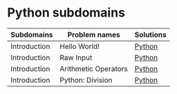 # Python subdomains

| Subdomains | Problem names | Solutions |
|--------------|-------------------|-------------------------------------|
| Introduction | Hello World! | [Python](Introduction/001/helloWorld.py) |
| Introduction | Raw Input | [Python](Introduction/002/rawInput.py) |
| Introduction | Arithmetic Operators | [Python](Introduction/003/arithmeticOperators.py) |
| Introduction | Python: Division | [Python](Introduction/004/pythonDivision.py) |